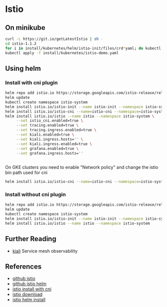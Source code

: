 # Istio

## On minikube

```bash
curl -L https://git.io/getLatestIstio | sh -
cd istio-1.1.2
for i in install/kubernetes/helm/istio-init/files/crd*yaml; do kubectl apply -f $i; done
kubectl apply -f install/kubernetes/istio-demo.yaml
```


## Using helm
### Install with cni plugin
```bash
helm repo add istio.io https://storage.googleapis.com/istio-release/releases/1.1.2/charts/
helm update
kubectl create namespace istio-system
helm install istio.io/istio-init --name istio-init --namespace istio-system --set istio_cni.enabled=true
helm install istio.io/istio-cni --name=istio-cni --namespace=istio-system
helm install istio.io/istio --name istio --namespace istio-system \
     --set istio_cni.enabled=true \
     --set tracing.enabled=true \
     --set tracing.ingress.enabled=true \
     --set kiali.enabled=true \
     --set kiali.ingress.hosts='' \
     --set kiali.ingress.enabled=true \
     --set grafana.enabled=true \
     --set grafana.ingress.hosts=''
     
```
On GKE clusters you need to enable "Network policy" and change the istio bin path used for cni
```bash
helm install istio.io/istio-cni --name=istio-cni --namespace=istio-system --set cniBinDir=/home/kubernetes/bin
```

### Install without cni plugin
```bash
helm repo add istio.io https://storage.googleapis.com/istio-release/releases/1.1.2/charts/
helm update
kubectl create namespace istio-system
helm install istio.io/istio-init --name istio-init --namespace istio-system
helm install istio.io/istio --name istio --namespace istio-system
```

## Further Reading

- [kiali](https://www.kiali.io/) Service mesh observability

## References

- [github istio](https://github.com/istio/istio)
- [github istio helm](https://github.com/istio/istio/tree/master/install/kubernetes/helm/istio)
- [istio install with cni](https://istio.io/docs/setup/kubernetes/additional-setup/cni/)
- [istio download](https://istio.io/docs/setup/kubernetes/download/)
- [istio helm install](https://istio.io/docs/setup/kubernetes/install/helm/)

